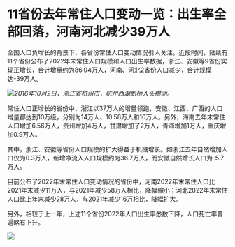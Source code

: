 # 11省份去年常住人口变动一览：出生率全部回落，河南河北减少39万人

全国人口负增长的背景下，各省份常住人口变动情况引人关注。近段时间，陆续有11个省份公布了2022年末常住人口规模和人口出生率数据，浙江、安徽等9省份实现正增长，合计增量约为86.04万人，河南、河北2省份人口减少，合计规模达-39万人。

![](https://inews.gtimg.com/newsapp_bt/0/15695042323/1000)_2016年10月2日，浙江省杭州市，杭州西湖断桥人头攒动。_

常住人口正增长的省份中，浙江以37万人的增量领跑，安徽、江西、广西的人口增量都达到10万级，分别为14万人、10.58万人和10万人。另外，海南去年末常住人口增加6.56万人，贵州增加4万人，甘肃增加了2万人，青海增加1万人，重庆增加0.9万人。

其中，浙江、安徽等省份人口规模的扩大得益于机械增长。如浙江去年自然增加人口仅为0.3万人，新增净流入人口规模约为36.7万人，而安徽自然增长人口为-5.7万人。

目前公布了2022年末常住人口变动情况的省份中，河南2022年末常住人口比2021年末减少11万人，与2021年减少58万人相比，降幅缩小；河北2022年末常住人口比上年末减少28万人，与2021年减少16万相比，降幅扩大。

另外，相较于上一年，上述11个省份2022年人口出生率悉数下降，人口死亡率普遍略有上升。

![](https://inews.gtimg.com/newsapp_bt/0/15695042349/1000)

